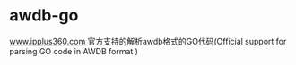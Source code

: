 # awdb-go
www.ipplus360.com 官方支持的解析awdb格式的GO代码(Official support for parsing GO code in AWDB format )
